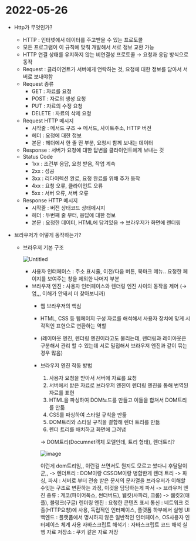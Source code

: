 # 2022-05-26

- Http가 무엇인가?
    - HTTP : 인터넷에서 데이터를 주고받을 수 있는 프로토콜
    - 모든 프로그램이 이 규칙에 맞춰 개발해서 서로 정보 교환 가능
    - HTTP 연결 상태를 유지하지 않는 비연결성 프로토콜 → 요청과 응답 방식으로 동작
    - Request : 클라이언트가 서버에게 연락하는 것, 요청에 대한 정보를 담아서 서버로 보내야함
    - Request 종류
        - GET : 자료를 요청
        - POST : 자료의 생성 요청
        - PUT : 자료의 수정 요청
        - DELETE : 자료의 삭제 요청
    - Request HTTP 메시지
        - 시작줄 : 메서드 구조 → 메서드, 사이트주소, HTTP 버전
        - 헤더 : 요청에 대한 정보
        - 본문 : 헤더에서 한 줄 띈 부분, 요청시 함께 보내는 데이터
    - Response : 서버가 요청에 대한 답변을 클라이언트에게 보내는 것
    - Status Code
        - 1xx : 조건부 응답, 요청 받음, 작업 계속
        - 2xx : 성공
        - 3xx : 리다이렉션 완료, 요청 완료를 위해 추가 동작
        - 4xx : 요청 오류, 클라이언트 오류
        - 5xx : 서버 오류, 서버 오류
    - Response HTTP 메시지
        - 시작줄 : 버전 상태코드 상태메시지
        - 헤더 : 두번째 줄 부터, 응답에 대한 정보
        - 본문 : 요청한 데이터, HTML에 담겨있음 → 브라우저가 화면에 렌더링
    
- 브라우저가 어떻게 동작하는가?
    - 브라우저 기본 구조
        
        ![Untitled](https://user-images.githubusercontent.com/80503956/170954626-2ba67ab3-0cab-4ed1-b10a-3bce2568f2f4.png)

        
        - 사용자 인터페이스 : 주소 표시줄, 이전/다음 버튼, 북마크 메뉴.. 요청한 페이지를 보여주는 창을 제외한 나머지 부분
        - 브라우저 엔진 : 사용자 인터페이스와 렌더링 엔진 사이의 동작을 제어 (→ 엄,,, 이해가 안돼서 더 찾아보니까)
            - 웹 브라우저의 핵심
            - HTML, CSS 등 웹페이지 구성 자료를 해석해서 사용자 장치에 맞게 시각적인 표현으로 변환하는 역할
            - (레이아웃 엔진, 렌더링 엔진이라고도 불리는데, 렌더링과 레이아웃은  구분해서 관리 할 수 있는데 서로 밀접해서 브라우저 엔진과 같이 묶는 경우 많음)
            - 브라우저 엔진 작동 방법
                1. 사용자 요청을 받아서 서버에 자료를 요청
                2. 서버에서 받은 자료로 브라우저 엔진이 렌더링 엔진을 통해 번역된 자료를 표현
                3. HTML을 파싱하여 DOM노드를 만들고 이들을 합쳐서 DOM트리를 만듦 
                4. CSS를 파싱하여 스타일 규칙을 만듦
                5. DOM트리와 스타일 규칙을 결합해 렌더 트리를 만듦
                6. 렌더 트리를 배치하고 화면에 그려냄
                
                → DOM트리(Documnet객체 모델인데, 트리 형태), 렌더트리?
                
                ![image](https://user-images.githubusercontent.com/80503956/170954476-3d286f1a-f905-436a-8419-015fadd3e36d.png)
                
                
                이런게 dom트리임,, 이런걸 쓰면서도 뭔지도 모르고 썼다니 후달달이군,,
                -> 렌더트리 : DOM이랑 CSSOM이랑 병합한게 렌더 트리
                -> 파싱, 파서 : 서버로 부터 전송 받은 문서의 문자열을 브라우저가 이해할 수잇는 구조로 변환하는 과정, 이것을 담당하는게 파서
                -> 브라우저 엔진 종류 : 게코(파이어폭스, 썬더버드), 웹킷(사파리, 크롬) -> 웹킷2(애플), 블링크(구글)
                렌더링 엔진 : 요청한 콘텐츠 표시
                통신 : 네트워크 호출(HTTP요청)에 사용, 독립적인 인터페이스, 플랫폼 하부에서 실행
                UI 백엔드 : 플랫폼에서 명시하지 않은 일반적인 인터페이스, OS사용자 인터페이스 체계 사용
                자바스크립트 해석기 : 자바스크립트 코드 해석 실행
                자료 저장소 : 쿠키 같은 자료 저장
